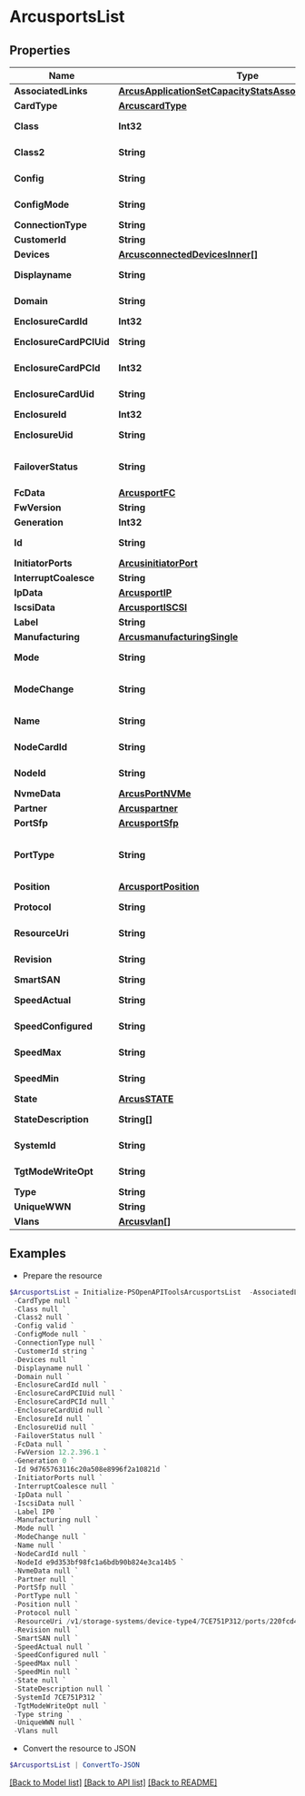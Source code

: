 # ArcusportsList
## Properties

Name | Type | Description | Notes
------------ | ------------- | ------------- | -------------
**AssociatedLinks** | [**ArcusApplicationSetCapacityStatsAssociatedLinksInner[]**](ArcusApplicationSetCapacityStatsAssociatedLinksInner.md) | Associated Links Details | [optional] 
**CardType** | [**ArcuscardType**](ArcuscardType.md) |  | [optional] 
**Class** | **Int32** | Fibre Channel class (can be either 2 or 3) | [optional] 
**Class2** | **String** | Class2 state and configuration | [optional] 
**Config** | **String** | Configuration state of port | [optional] 
**ConfigMode** | **String** | Connection mode of the port | [optional] 
**ConnectionType** | **String** | port connection type | [optional] 
**CustomerId** | **String** | customerId | [optional] 
**Devices** | [**ArcusconnectedDevicesInner[]**](ArcusconnectedDevicesInner.md) |  | [optional] 
**Displayname** | **String** | Name to be used for display purposes | [optional] 
**Domain** | **String** | Domain that the resource belongs to | [optional] 
**EnclosureCardId** | **Int32** | ID of the enclosure card | [optional] 
**EnclosureCardPCIUid** | **String** | UID of the enclosure card PCI card | [optional] 
**EnclosureCardPCId** | **Int32** | ID of the enclosure card PCI card | [optional] 
**EnclosureCardUid** | **String** | Unique Identifier of the enclosure card | [optional] 
**EnclosureId** | **Int32** | ID of the enclosure | [optional] 
**EnclosureUid** | **String** | Unique Identifier of the enclosure &#x60;Filter&#x60; | [optional] 
**FailoverStatus** | **String** | Failover status of this port and the partner &#x60;Filter, Sort&#x60; | [optional] 
**FcData** | [**ArcusportFC**](ArcusportFC.md) |  | [optional] 
**FwVersion** | **String** | Firmware version | [optional] 
**Generation** | **Int32** | generation | [optional] 
**Id** | **String** | Unique Identifier of the resource &#x60;Filter&#x60; | [optional] 
**InitiatorPorts** | [**ArcusinitiatorPort**](ArcusinitiatorPort.md) |  | [optional] 
**InterruptCoalesce** | **String** | Interrupt Coalesce | [optional] 
**IpData** | [**ArcusportIP**](ArcusportIP.md) |  | [optional] 
**IscsiData** | [**ArcusportISCSI**](ArcusportISCSI.md) |  | [optional] 
**Label** | **String** | Label &#x60;Filter, Sort&#x60; | [optional] 
**Manufacturing** | [**ArcusmanufacturingSingle**](ArcusmanufacturingSingle.md) |  | [optional] 
**Mode** | **String** | Current mode the port is in &#x60;Filter, Sort&#x60; | [optional] 
**ModeChange** | **String** | Indicates if the mode change is allowed or prohibited | [optional] 
**Name** | **String** | Name of the resource &#x60;Filter, Sort&#x60; | [optional] 
**NodeCardId** | **String** | Unique Identifier of the node adapter card | [optional] 
**NodeId** | **String** | Unique Identifier of the node &#x60;Filter&#x60; | [optional] 
**NvmeData** | [**ArcusPortNVMe**](ArcusPortNVMe.md) |  | [optional] 
**Partner** | [**Arcuspartner**](Arcuspartner.md) |  | [optional] 
**PortSfp** | [**ArcusportSfp**](ArcusportSfp.md) |  | [optional] 
**PortType** | **String** | Type of the port based on the device it is connected to &#x60;Filter, Sort&#x60; | [optional] 
**Position** | [**ArcusportPosition**](ArcusportPosition.md) |  | [optional] 
**Protocol** | **String** | Current protocol the port is in &#x60;Filter, Sort&#x60; | [optional] 
**ResourceUri** | **String** | resourceUri for detailed port object | [optional] 
**Revision** | **String** | Revision of the Host Bus Adapter | [optional] 
**SmartSAN** | **String** | Smart SAN status | [optional] 
**SpeedActual** | **String** | Actual speed that port is running at  &#x60;Filter&#x60; | [optional] 
**SpeedConfigured** | **String** | Speed that is configured to run as | [optional] 
**SpeedMax** | **String** | Maximum speed that port can run at | [optional] 
**SpeedMin** | **String** | Minimum speed that port can run at | [optional] 
**State** | [**ArcusSTATE**](ArcusSTATE.md) |  | [optional] 
**StateDescription** | **String[]** | Detailed descriptions of the port state | [optional] 
**SystemId** | **String** | SystemUid/SerialNumber of the array. | [optional] 
**TgtModeWriteOpt** | **String** | Target mode write optimization setting | [optional] 
**Type** | **String** | type | [optional] 
**UniqueWWN** | **String** | Unique WWN setting | [optional] 
**Vlans** | [**Arcusvlan[]**](Arcusvlan.md) |  | [optional] 

## Examples

- Prepare the resource
```powershell
$ArcusportsList = Initialize-PSOpenAPIToolsArcusportsList  -AssociatedLinks [{&quot;resourceUri&quot;:&quot;/v1/storage-systems/device-type4/7CE751P312&quot;,&quot;type&quot;:&quot;systems&quot;},{&quot;resourceUri&quot;:&quot;/v1/storage-systems/device-type4/7CE751P312/nodes/e9d353bf98fc1a6bdb90b824e3ca14b5&quot;,&quot;type&quot;:&quot;nodes&quot;}] `
 -CardType null `
 -Class null `
 -Class2 null `
 -Config valid `
 -ConfigMode null `
 -ConnectionType null `
 -CustomerId string `
 -Devices null `
 -Displayname null `
 -Domain null `
 -EnclosureCardId null `
 -EnclosureCardPCIUid null `
 -EnclosureCardPCId null `
 -EnclosureCardUid null `
 -EnclosureId null `
 -EnclosureUid null `
 -FailoverStatus null `
 -FcData null `
 -FwVersion 12.2.396.1 `
 -Generation 0 `
 -Id 9d765763116c20a508e8996f2a10821d `
 -InitiatorPorts null `
 -InterruptCoalesce null `
 -IpData null `
 -IscsiData null `
 -Label IP0 `
 -Manufacturing null `
 -Mode null `
 -ModeChange null `
 -Name null `
 -NodeCardId null `
 -NodeId e9d353bf98fc1a6bdb90b824e3ca14b5 `
 -NvmeData null `
 -Partner null `
 -PortSfp null `
 -PortType null `
 -Position null `
 -Protocol null `
 -ResourceUri /v1/storage-systems/device-type4/7CE751P312/ports/220fcd48857f63c0f354c6723ec5d5cb `
 -Revision null `
 -SmartSAN null `
 -SpeedActual null `
 -SpeedConfigured null `
 -SpeedMax null `
 -SpeedMin null `
 -State null `
 -StateDescription null `
 -SystemId 7CE751P312 `
 -TgtModeWriteOpt null `
 -Type string `
 -UniqueWWN null `
 -Vlans null
```

- Convert the resource to JSON
```powershell
$ArcusportsList | ConvertTo-JSON
```

[[Back to Model list]](../README.md#documentation-for-models) [[Back to API list]](../README.md#documentation-for-api-endpoints) [[Back to README]](../README.md)

